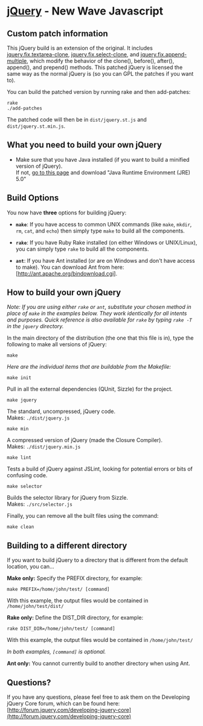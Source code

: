 [jQuery](http://jquery.com/) - New Wave Javascript
================================

Custom patch information
-------------------------

This jQuery build is an extension of the original. It includes [jquery.fix.textarea-clone](http://github.com/spencertipping/jquery.fix.textarea-clone),
[jquery.fix.select-clone](http://github.com/spencertipping/jquery.fix.select-clone), and [jquery.fix.append-multiple](http://github.com/spencertipping/jquery.fix.append-multiple), which modify
the behavior of the clone(), before(), after(), append(), and prepend() methods. This patched jQuery is licensed the same way as the normal jQuery is (so you can GPL the patches if you want
to).

You can build the patched version by running rake and then add-patches:

    rake
    ./add-patches

The patched code will then be in `dist/jquery.st.js` and `dist/jquery.st.min.js`.

What you need to build your own jQuery
---------------------------------------
* Make sure that you have Java installed (if you want to build a minified version of jQuery).  
If not, [go to this page](http://java.sun.com/javase/downloads/index.jsp) and download "Java Runtime Environment (JRE) 5.0"

Build Options
--------------

You now have **three** options for building jQuery:

* **`make`**: If you have access to common UNIX commands (like `make`, `mkdir`, `rm`, `cat`, and `echo`) then simply type `make` to build all the components.

* **`rake`**: If you have Ruby Rake installed (on either Windows or UNIX/Linux), you can simply type `rake` to build all the components.

* **`ant`**: If you have Ant installed (or are on Windows and don't have access to make). You can download Ant from here: [http://ant.apache.org/bindownload.cgi].

How to build your own jQuery
-----------------------------

*Note: If you are using either `rake` or `ant`, substitute your chosen method in place of `make` in the examples below. They work identically for all intents and purposes. Quick reference is also available for `rake` by typing `rake -T` in the `jquery` directory.*

In the main directory of the distribution (the one that this file is in), type
the following to make all versions of jQuery:

    make

*Here are the individual items that are buildable from the Makefile:*

    make init

Pull in all the external dependencies (QUnit, Sizzle) for the project.

    make jquery

The standard, uncompressed, jQuery code.  
Makes: `./dist/jquery.js`

    make min

A compressed version of jQuery (made the Closure Compiler).  
Makes: `./dist/jquery.min.js`

    make lint

Tests a build of jQuery against JSLint, looking for potential errors or bits of confusing code.

    make selector

Builds the selector library for jQuery from Sizzle.  
Makes: `./src/selector.js`

Finally, you can remove all the built files using the command:
  
    make clean

Building to a different directory
----------------------------------

If you want to build jQuery to a directory that is different from the default location, you can...

**Make only:** Specify the PREFIX directory, for example:
  
    make PREFIX=/home/john/test/ [command]
    
With this example, the output files would be contained in `/home/john/test/dist/`

**Rake only:** Define the DIST_DIR directory, for example:

    rake DIST_DIR=/home/john/test/ [command]
    
With this example, the output files would be contained in `/home/john/test/`

*In both examples, `[command]` is optional.*

**Ant only:** You cannot currently build to another directory when using Ant.

Questions?
----------

If you have any questions, please feel free to ask them on the Developing jQuery Core
forum, which can be found here:  
[http://forum.jquery.com/developing-jquery-core](http://forum.jquery.com/developing-jquery-core)
